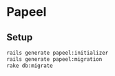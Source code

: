 # Papeel

## Setup

```bash
rails generate papeel:initializer
rails generate papeel:migration
rake db:migrate
```
